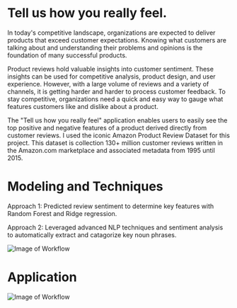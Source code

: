 # Tell us how you really feel.

In today's competitive landscape, organizations are expected to deliver products that exceed customer expectations. Knowing what customers are talking about and understanding their problems and opinions is the foundation of many successful products.

Product reviews hold valuable insights into customer sentiment. These insights can be used for competitive analysis, product design, and user experience. However, with a large volume of reviews and a variety of channels, it is getting harder and harder to process customer feedback. To stay competitive, organizations need a quick and easy way to gauge what features customers like and dislike about a product.

The "Tell us how you really feel" application enables users to easily see the top positive and negative features of a product derived directly from customer reviews. I used the iconic Amazon Product Review Dataset for this project. This dataset is collection 130+ million customer reviews written in the Amazon.com marketplace and associated metadata from 1995 until 2015.

# Modeling and Techniques

Approach 1: Predicted review sentiment to determine key features with Random Forest and Ridge regression.

Approach 2: Leveraged advanced NLP techniques and sentiment analysis to automatically extract and catagorize key noun phrases.

![Image of Workflow](https://github.com/charlottedzialo/Tell-us-how-you-really-feel/blob/master/Screen%20Shot%202019-05-13%20at%205.03.38%20PM.png)

# Application 

![Image of Workflow](https://github.com/charlottedzialo/Tell-us-how-you-really-feel/blob/master/App_image.png)
